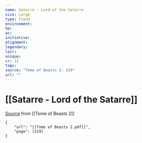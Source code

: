 ```yaml
---
name: Satarre - Lord of the Satarre
size: Large
type: Fiend
environment: 
hp: 
ac: 
initiative: 
alignment: 
legendary: 
lair: 
unique: 
cr: 12
tags: 
source: "Tome of Beasts 2: 319"
url: ""
---
```

# [[Satarre - Lord of the Satarre]]

[Source](zotero://open-pdf/library/items/9UQIAB6R?page=319) from [[Tome of Beasts 2]]

```pdf
{
	"url": "[[Tome of Beasts 2.pdf]]",
	"page": [319]
}
```

